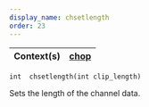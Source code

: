 ```yaml
---
display_name: chsetlength
order: 23
---
```

| Context(s) | [chop](../contexts/chop.html) |
| --- | --- |

`int  chsetlength(int clip_length)`

Sets the length of the channel data.
